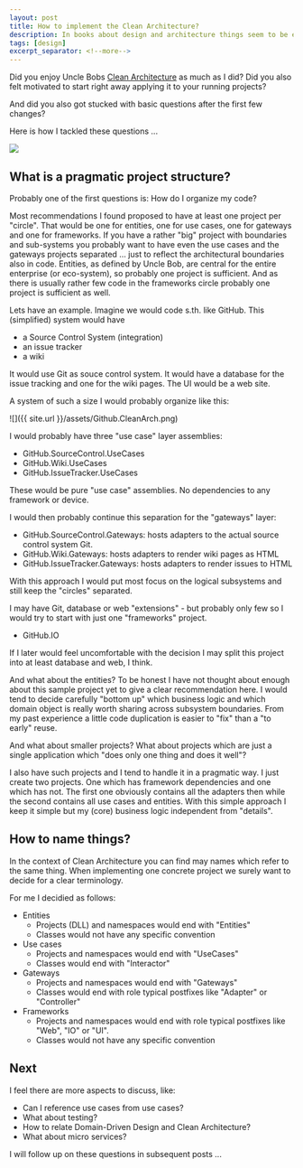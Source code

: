 ```yaml
---
layout: post
title: How to implement the Clean Architecture?
description: In books about design and architecture things seem to be easy. Same with Uncle Bobs recent book Clean Architecture. Applying these ideas to your own projects is often a completely different story.
tags: [design]
excerpt_separator: <!--more-->
---
```


Did you enjoy Uncle Bobs [Clean Architecture](/Clean-Architecture) as much as I did?
Did you also felt motivated to start right away applying it to your running projects?

And did you also got stucked with basic questions after the first few changes?

Here is how I tackled these questions ... 

<!--more-->

![](https://8thlight.com/blog/assets/posts/2012-08-13-the-clean-architecture/CleanArchitecture.jpg)

## What is a pragmatic project structure?

Probably one of the first questions is: How do I organize my code?

Most recommendations I found proposed to have at least one project per "circle". That would be one for entities, one for 
use cases, one for gateways and one for frameworks. If you have a rather "big" project with boundaries and sub-systems
you probably want to have even the use cases and the gateways projects separated ... just to reflect the architectural
boundaries also in code. Entities, as defined by Uncle Bob, are central for the entire enterprise (or eco-system), so
probably one project is sufficient. And as there is usually rather few code in the frameworks circle probably one
project is sufficient as well.

Lets have an example. Imagine we would code s.th. like GitHub. This (simplified) system would have

- a Source Control System (integration)
- an issue tracker 
- a wiki

It would use Git as souce control system. It would have a database for the issue tracking and one for the wiki pages.
The UI would be a web site.

A system of such a size I would probably organize like this:

![]({{ site.url }}/assets/Github.CleanArch.png)

I would probably have three "use case" layer assemblies:

- GitHub.SourceControl.UseCases
- GitHub.Wiki.UseCases
- GitHub.IssueTracker.UseCases

These would be pure "use case" assemblies. No dependencies to any framework or device.

I would then probably continue this separation for the "gateways" layer:

- GitHub.SourceControl.Gateways: hosts adapters to the actual source control system Git.
- GitHub.Wiki.Gateways: hosts adapters to render wiki pages as HTML
- GitHub.IssueTracker.Gateways: hosts adapters to render issues to HTML

With this approach I would put most focus on the logical subsystems and still keep the "circles" separated.

I may have Git, database or web "extensions" - but probably only few so I would try to start with just one "frameworks" project.

- GitHub.IO

If I later would feel uncomfortable with the decision I may split this project into at least database and web, I think.

And what about the entities? To be honest I have not thought about enough about this sample project yet to 
give a clear recommendation here. I would tend to decide carefully "bottom up" which business logic and which domain object
is really worth sharing across subsystem boundaries.
From my past experience a little code duplication is easier to "fix" than a "to early" reuse.


And what about smaller projects? What about projects which are just a single application which "does only one thing and does it well"?

I also have such projects and I tend to handle it in a pragmatic way. 
I just create two projects. One which has framework dependencies and one which has not. The first one obviously contains all 
the adapters then while the second contains all use cases and entities. With this simple approach I keep it simple but my 
(core) business logic independent from "details".


## How to name things?

In the context of Clean Architecture you can find may names which refer to the same thing. 
When implementing one concrete project we surely want to decide for a clear terminology.

For me I decidied as follows:

- Entities
  - Projects (DLL) and namespaces would end with "Entities"
  - Classes would not have any specific convention
- Use cases
  - Projects and namespaces would end with "UseCases"
  - Classes would end with "Interactor"
- Gateways
  - Projects and namespaces would end with "Gateways"
  - Classes would end with role typical postfixes like "Adapter" or "Controller"
- Frameworks
  - Projects and namespaces would end with role typical postfixes like "Web", "IO" or "UI".
  - Classes would not have any specific convention

## Next

I feel there are more aspects to discuss, like:

- Can I reference use cases from use cases?
- What about testing?
- How to relate Domain-Driven Design and Clean Architecture?
- What about micro services?

I will follow up on these questions in subsequent posts ...
